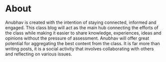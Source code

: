 # About

Anubhav is created with the intention of staying connected, informed and engaged. This class blog will act as the main hub connecting the efforts of the class while making it easier to share knowledge, experiences, ideas and opinions without the pressure of assessment. Anubhav will offer great potential for aggregating the best content from the class. It is far more than writing posts, it is a social activity that involves collaborating with others and reflecting on various issues.
